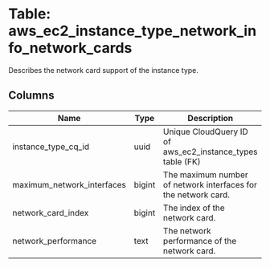 
# Table: aws_ec2_instance_type_network_info_network_cards
Describes the network card support of the instance type.
## Columns
| Name        | Type           | Description  |
| ------------- | ------------- | -----  |
|instance_type_cq_id|uuid|Unique CloudQuery ID of aws_ec2_instance_types table (FK)|
|maximum_network_interfaces|bigint|The maximum number of network interfaces for the network card.|
|network_card_index|bigint|The index of the network card.|
|network_performance|text|The network performance of the network card.|
